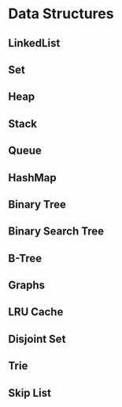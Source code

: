 # Data Structures

## LinkedList

## Set

## Heap

## Stack

## Queue

## HashMap

## Binary Tree

## Binary Search Tree

## B-Tree

## Graphs

## LRU Cache

## Disjoint Set

## Trie

## Skip List
